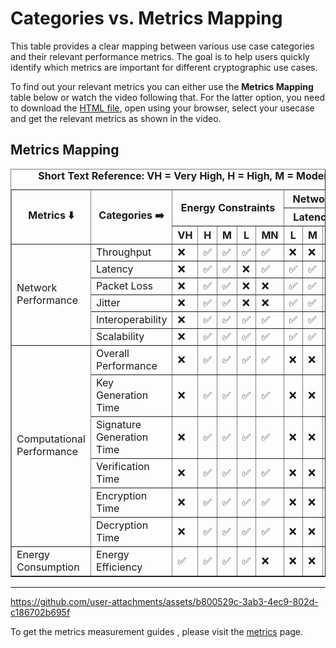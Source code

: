 # Categories vs. Metrics Mapping

This table provides a clear mapping between various use case categories and their relevant performance metrics. The goal is to help users quickly identify which metrics are important for different cryptographic use cases.

To find out your relevant metrics you can either use the **Metrics Mapping** table below or watch the video following that. For the latter option, you need to download the [HTML file](./Resources/usecase_metrics_mapping.html), open using your browser, select your usecase and get the relevant metrics as shown in the video.


## Metrics Mapping

<table border="1">
    <caption>
       <b> Short Text Reference: VH = Very High, H = High, M = Moderate, L = Low, MN = Minimal, HW = Hardware, SW = Software </b>
    </caption>
    <tr>
        <th rowspan="3">Metrics ⬇️</th>
        <th rowspan="3">Categories ➡️</th>
        <th colspan="5" rowspan="2">Energy Constraints</th>
        <th colspan="6">Network Performance</th>
        <th colspan="3" rowspan="2">Computational Resources</th>
        <th colspan="3" rowspan="2">Network Security</th>
        <th colspan="2" rowspan="2">Cryptographic Implementation</th>
    </tr>
    <tr>
        <th colspan="3">Latency</th>
        <th colspan="3">Throughput</th>
    </tr>
    <tr>
        <th>VH</th>
        <th>H</th>
        <th>M</th>
        <th>L</th>
        <th>MN</th>
        <th>L</th>
        <th>M</th>
        <th>H</th>
        <th>H</th>
        <th>M</th>
        <th>L</th>
        <th>H</th>
        <th>M</th>
        <th>L</th>
        <th>H</th>
        <th>M</th>
        <th>MN</th>
        <th>HW</th>
        <th>SW</th>
    </tr>
    <tr>
        <td rowspan="6">Network Performance</td>
        <td>Throughput</td>
        <td>❌</td><td>✅</td><td>✅</td><td>✅</td><td>✅</td>
        <td>❌</td><td>❌</td><td>❌</td><td>✅</td><td>✅</td><td>❌</td>
        <td>✅</td><td>✅</td><td>✅</td>
        <td>❌</td><td>❌</td><td>✅</td><td>✅</td><td>✅</td>
    </tr>
    <tr>
        <td>Latency</td>
        <td>❌</td><td>✅</td><td>✅</td><td>❌</td><td>✅</td>
        <td>✅</td><td>✅</td><td>❌</td><td>❌</td><td>❌</td><td>❌</td>
        <td>✅</td><td>✅</td><td>✅</td>
        <td>❌</td><td>❌</td><td>✅</td><td>✅</td><td>✅</td>
    </tr>
    <tr>
        <td>Packet Loss</td>
        <td>❌</td><td>✅</td><td>✅</td><td>❌</td><td>❌</td>
        <td>✅</td><td>✅</td><td>❌</td><td>✅</td><td>✅</td><td>❌</td>
        <td>✅</td><td>✅</td><td>✅</td>
        <td>❌</td><td>❌</td><td>❌</td><td>❌</td><td>❌</td>
    </tr>
    <tr>
        <td>Jitter</td>
        <td>❌</td><td>✅</td><td>✅</td><td>❌</td><td>❌</td>
        <td>✅</td><td>✅</td><td>❌</td><td>✅</td><td>✅</td><td>❌</td>
        <td>✅</td><td>✅</td><td>✅</td>
        <td>❌</td><td>❌</td><td>❌</td><td>❌</td><td>❌</td>
    </tr>
    <tr>
        <td>Interoperability</td>
        <td>❌</td><td>✅</td><td>✅</td><td>✅</td><td>✅</td>
        <td>✅</td><td>✅</td><td>✅</td><td>✅</td><td>✅</td><td>✅</td>
        <td>✅</td><td>✅</td><td>✅</td>
        <td>✅</td><td>✅</td><td>✅</td><td>✅</td><td>✅</td>
    </tr>
    <tr>
        <td>Scalability</td>
        <td>❌</td><td>✅</td><td>✅</td><td>✅</td><td>✅</td>
        <td>✅</td><td>✅</td><td>✅</td><td>✅</td><td>✅</td><td>✅</td>
        <td>✅</td><td>✅</td><td>✅</td>
        <td>✅</td><td>✅</td><td>✅</td><td>✅</td><td>✅</td>
    </tr>
    <tr>
        <td rowspan="6">Computational Performance</td>
        <td>Overall Performance</td>
       <td>❌</td><td>✅</td><td>✅</td><td>✅</td><td>✅</td>
        <td>❌</td><td>❌</td><td>❌</td><td>❌</td><td>❌</td><td>❌</td>
        <td>✅</td><td>✅</td><td>✅</td>
        <td>❌</td><td>❌</td><td>✅</td><td>✅</td><td>✅</td>
    </tr>
    <tr>
        <td>Key Generation Time</td>
        <td>❌</td><td>✅</td><td>✅</td><td>✅</td><td>✅</td>
        <td>❌</td><td>❌</td><td>❌</td><td>❌</td><td>❌</td><td>❌</td>
        <td>✅</td><td>✅</td><td>✅</td>
        <td>❌</td><td>❌</td><td>✅</td><td>✅</td><td>✅</td>
    </tr>
    <tr>
        <td>Signature Generation Time</td>
        <td>❌</td><td>✅</td><td>✅</td><td>✅</td><td>✅</td>
        <td>❌</td><td>❌</td><td>❌</td><td>❌</td><td>❌</td><td>❌</td>
        <td>✅</td><td>✅</td><td>✅</td>
        <td>❌</td><td>❌</td><td>✅</td><td>✅</td><td>✅</td>
    </tr>
    <tr>
        <td>Verification Time</td>
        <td>❌</td><td>✅</td><td>✅</td><td>✅</td><td>✅</td>
        <td>❌</td><td>❌</td><td>❌</td><td>❌</td><td>❌</td><td>❌</td>
        <td>✅</td><td>✅</td><td>✅</td>
        <td>❌</td><td>❌</td><td>✅</td><td>✅</td><td>✅</td>
    </tr>
    <tr>
        <td>Encryption Time</td>
        <td>❌</td><td>✅</td><td>✅</td><td>✅</td><td>✅</td>
        <td>❌</td><td>❌</td><td>❌</td><td>❌</td><td>❌</td><td>❌</td>
        <td>✅</td><td>✅</td><td>✅</td>
        <td>❌</td><td>❌</td><td>✅</td><td>✅</td><td>✅</td>
    </tr>
    <tr>
        <td>Decryption Time</td>
        <td>❌</td><td>✅</td><td>✅</td><td>✅</td><td>✅</td>
        <td>❌</td><td>❌</td><td>❌</td><td>❌</td><td>❌</td><td>❌</td>
        <td>✅</td><td>✅</td><td>✅</td>
        <td>❌</td><td>❌</td><td>✅</td><td>✅</td><td>✅</td>
    </tr>
    <tr>
        <td rowspan="1">Energy Consumption</td>
        <td>Energy Efficiency</td>
        <td>✅</td><td>✅</td><td>✅</td><td>✅</td><td>❌</td>
        <td>❌</td><td>❌</td><td>❌</td><td>❌</td><td>❌</td><td>❌</td>
        <td>✅</td><td>✅</td><td>✅</td>
        <td>❌</td><td>❌</td><td>✅</td><td>✅</td><td>✅</td>
    </tr>
    
</table>

---



https://github.com/user-attachments/assets/b800529c-3ab3-4ec9-802d-c186702b695f


To get the metrics measurement guides , please visit the [metrics](./Performance-Metrics.md) page.
